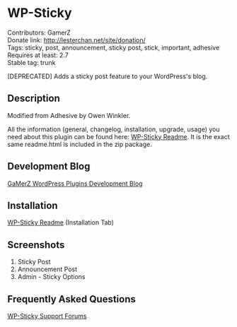 # WP-Sticky
Contributors: GamerZ  
Donate link: http://lesterchan.net/site/donation/  
Tags: sticky, post, announcement, sticky post, stick, important, adhesive  
Requires at least: 2.7  
Stable tag: trunk  

[DEPRECATED] Adds a sticky post feature to your WordPress's blog.

## Description

Modified from Adhesive by Owen Winkler.

All the information (general, changelog, installation, upgrade, usage) you need about this plugin can be found here: [WP-Sticky Readme](http://lesterchan.net/wordpress/readme/wp-sticky.html "WP-Sticky Readme").
It is the exact same readme.html is included in the zip package.

## Development Blog

[GaMerZ WordPress Plugins Development Blog](http://lesterchan.net/wordpress/ "GaMerZ WordPress Plugins Development Blog")

## Installation

[WP-Sticky Readme](http://lesterchan.net/wordpress/readme/wp-sticky.html "WP-Sticky Readme") (Installation Tab)

## Screenshots

1. Sticky Post
2. Announcement Post
3. Admin - Sticky Options

## Frequently Asked Questions

[WP-Sticky Support Forums](http://forums.lesterchan.net/index.php?board=26.0 "WP-Sticky Support Forums")
